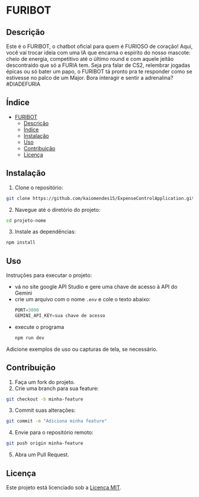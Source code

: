 # FURIBOT

## Descrição
Este é o FURIBOT, o chatbot oficial para quem é FURIOSO de coração! Aqui, você vai trocar ideia com uma IA que encarna o espírito do nosso mascote: cheio de energia, competitivo até o último round e com aquele jeitão descontraído que só a FURIA tem. Seja pra falar de CS2, relembrar jogadas épicas ou só bater um papo, o FURIBOT tá pronto pra te responder como se estivesse no palco de um Major. Bora interagir e sentir a adrenalina? #DIADEFURIA

## Índice
- [FURIBOT](#furibot)
  - [Descrição](#descrição)
  - [Índice](#índice)
  - [Instalação](#instalação)
  - [Uso](#uso)
  - [Contribuição](#contribuição)
  - [Licença](#licença)

## Instalação
1. Clone o repositório:
  ```bash
  git clone https://github.com/kaiomendes15/ExpenseControlApplication.git
  ```
2. Navegue até o diretório do projeto:
  ```bash
  cd projeto-nome
  ```
3. Instale as dependências:
  ```bash
  npm install
  ```

## Uso
Instruções para executar o projeto:
- vá no site google API Studio e gere uma chave de acesso à API do Gemini
- crie um arquivo com o nome `.env` e cole o texto abaixo:
  ```javascript
  PORT=3000
  GEMINI_API_KEY=sua chave de acesso
  ```
- execute o programa
  ```javascript
  npm run dev
  ```
Adicione exemplos de uso ou capturas de tela, se necessário.

## Contribuição
1. Faça um fork do projeto.
2. Crie uma branch para sua feature:
  ```bash
  git checkout -b minha-feature
  ```
3. Commit suas alterações:
  ```bash
  git commit -m "Adiciona minha feature"
  ```
4. Envie para o repositório remoto:
  ```bash
  git push origin minha-feature
  ```
5. Abra um Pull Request.

## Licença
Este projeto está licenciado sob a [Licença MIT](LICENSE).
